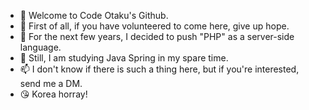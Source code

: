 - 👋 Welcome to Code Otaku's Github.
- 👀 First of all, if you have volunteered to come here, give up hope.
- 🌱 For the next few years, I decided to push "PHP" as a server-side language.
- 💞️ Still, I am studying Java Spring in my spare time.
- 📫 I don't know if there is such a thing here, but if you're interested, send me a DM.
- 😘 Korea horray!

<!---
academy3746/academy3746 is a ✨ special ✨ repository because its `README.md` (this file) appears on your GitHub profile.
You can click the Preview link to take a look at your changes.
--->

